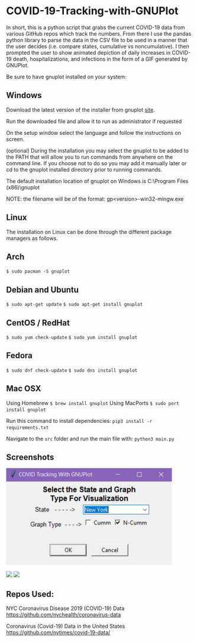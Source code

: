 # COVID-19-Tracking-with-GNUPlot

In short, this is a python script that grabs the current COVID-19 data from various GitHub repos which track the numbers. From there I use the pandas python library to parse the data in the CSV file to be used in a manner that the user decides (i.e. compare states, cumulative vs noncumulative). I then prompted the user to show animated depiction of daily increases in COVID-19 death, hospitalizations, and infections in the form of a GIF generated by GNUPlot.

Be sure to have gnuplot installed on your system:

## Windows
Download the latest version of the installer from gnuplot [site](https://sourceforge.net/projects/gnuplot/files/gnuplot/).

Run the downloaded file and allow it to run as administrator if requested

On the setup window select the language and follow the instructions on screen.

(optional) During the installation you may select the gnuplot to be added to the PATH that will allow you to run commands from anywhere on the command line. If you choose not to do so you may add it manually later or cd to the gnuplot installed directory prior to running commands.

The default installation location of gnuplot on Windows is C:\Program Files (x86)\gnuplot

NOTE: the filename will be of the format: gp\<version\>-win32-mingw.exe

## Linux
The installation on Linux can be done through the different package managers as follows.

## Arch
`$ sudo pacman -S gnuplot`

## Debian and Ubuntu
`$ sudo apt-get update`
`$ sudo apt-get install gnuplot`

## CentOS / RedHat
`$ sudo yum check-update`
`$ sudo yum install gnuplot`

## Fedora
`$ sudo dnf check-update`
`$ sudo dns install gnuplot`

## Mac OSX
Using Homebrew
`$ brew install gnuplot`
Using MacPorts
`$ sudo port install gnuplot`


Run this command to install dependencies:
`pip3 install -r requirements.txt`

Navigate to the `src` folder and run the main file with:
`python3 main.py`

## Screenshots

![](input_dialog.png)

![](graph_noncumm_example.gif) ![](graph_cumm_example.gif)

## Repos Used:

NYC Coronavirus Disease 2019 (COVID-19) Data
https://github.com/nychealth/coronavirus-data

Coronavirus (Covid-19) Data in the United States
https://github.com/nytimes/covid-19-data/
